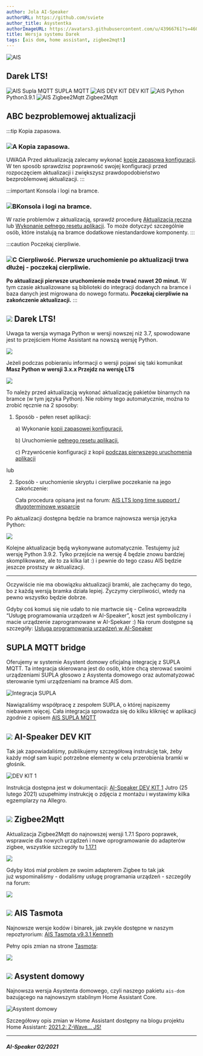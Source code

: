 ```yaml
---
author: Jola AI-Speaker
authorURL: https://github.com/sviete
author_title: Asystentka
authorImageURL: https://avatars3.githubusercontent.com/u/43966761?s=460&v=4
title: Wersja systemu Darek
tags: [ais dom, home assistant, zigbee2mqtt]
---
```


<div class="IntroAisBlogMenu" >
<div>

![AIS](/img/en/blog/202102/darek.png)

</div>

<h2>Darek LTS!</h2>

</div>

![AIS Supla MQTT](/img/en/blog/202102/bridge.png) SUPLA MQTT ![AIS DEV KIT](/img/en/blog/202102/speaker.png) DEV KIT ![AIS Python](/img/en/blog/202102/snake.png) Python3.9.1 ![AIS Zigbee2Mqtt](/img/en/blog/202102/honeybee.png) Zigbee2Mqtt

<!--truncate-->


## ABC bezproblemowej aktualizacji

:::tip Kopia zapasowa.
### ![A](/img/en/blog/202009/alpha-a-circle.png) Kopia zapasowa.

UWAGA Przed aktualizacją zalecamy wykonać [kopię zapasową konfiguracji](/docs/ais_bramka_configuration_software#kopia-zapasowa-konfiguracji). W ten sposób sprawdzisz poprawność swojej konfiguracji przed rozpoczęciem aktualizacji i zwiększysz prawdopodobieństwo bezproblemowej aktualizacji.
:::

:::important Konsola i logi na bramce.
### ![B](/img/en/blog/202009/alpha-b-circle.png)Konsola i logi na bramce.

W razie problemów z aktualizacją, sprawdź procedurę [Aktualizacja ręczna](/docs/ais_bramka_update_manual) lub [Wykonanie pełnego resetu aplikacji](/docs/ais_bramka_reset_ais_step_by_step).
To może dotyczyć szczególnie osób, które instalują na bramce dodatkowe niestandardowe komponenty.
:::

:::caution Poczekaj cierpliwie.
### ![C](/img/en/blog/202009/alpha-c-circle.png) Cierpliwość. Pierwsze uruchomienie po aktualizacji trwa dłużej - poczekaj cierpliwie.

 **Po aktualizacji pierwsze uruchomienie może trwać nawet 20 minut.**
 W tym czasie aktualizowane są biblioteki do integracji dodanych na bramce i baza danych jest migrowana do nowego formatu.
 **Poczekaj cierpliwie na zakończenie aktualizacji.**
:::

## ![](/img/en/blog/202102/darek.png) Darek LTS!


Uwaga ta wersja wymaga Python w wersji nowszej niż 3.7, spowodowane jest to przejściem Home Assistant na nowszą wersję Python.

![](/img/en/blog/202102/python_update_ha.png)


Jeżeli podczas pobieraniu informacji o wersji pojawi się taki komunikat **Masz Python w wersji 3.x.x Przejdz na wersję LTS**

![](/img/en/blog/202102/python_update.png)


To należy przed aktualizacją wykonać aktualizację pakietów binarnych na bramce (w tym języka Python). Nie robimy tego automatycznie, można to zrobić ręcznie na 2 sposoby:


1. Sposób - pełen reset aplikacji:

    a) Wykonanie [kopii zapasowej konfiguracji](/docs/ais_bramka_configuration_software#kopia-zapasowa-konfiguracji),
 
    b) Uruchomienie [pełnego resetu aplikacji](/docs/ais_bramka_reset_ais_step_by_step),

    c) Przywrócenie konfiguracji z kopii [podczas pierwszego uruchomenia aplikacji](/docs/ais_bramka_first_run_step_account)

lub

2. Sposób - uruchomienie skryptu i cierpliwe poczekanie na jego zakończenie:

    Cała procedura opisana jest na forum: [AIS LTS long time support / długoterminowe wsparcie](https://ai-speaker.discourse.group/t/ais-lts-long-time-support-dlugoterminowe-wsparcie/1013)


Po aktualizacji dostępna będzie na bramce najnowsza wersja języka Python:


![](/img/en/blog/202102/python.png) 


Kolejne aktualizacje będą wykonywane automatycznie. Testujemy już wersję Python 3.9.2. Tylko przejście na wersję 4 będzie znowu bardziej skomplikowane, ale to za kilka lat :) i pewnie do tego czasu AIS będzie jeszcze prostszy w aktualizacji.



------------------------------
Oczywiście nie ma obowiązku aktualizacji bramki, ale zachęcamy do tego, bo z każdą wersją bramka działa lepiej. Życzymy cierpliwości, wtedy na pewno wszystko będzie dobrze.

Gdyby coś komuś się nie udało to nie martwcie się - Celina wprowadziła “Usługę programowania urządzeń w AI-Speaker”, koszt jest symboliczny i macie urządzenie zaprogramowane w AI-Spekaer :)
Na rorum dostępne są szczegóły: [Usługa programowania urządzeń w AI-Speaker](https://ai-speaker.discourse.group/t/usluga-programowania-urzadzen-w-ai-speaker/1368)



## [](/img/en/blog/202102/bridge.png) SUPLA MQTT bridge

Oferujemy w systemie Asystent domowy oficjalną integrację z SUPLA MQTT. Ta integracja skierowana jest do osób, które chcą sterować swoimi urządzeniami SUPLA głosowo z Asystenta domowego oraz automatyzować sterowanie tymi urządzeniami na bramce AIS dom.


![Integracja SUPLA](/img/en/frontend/integration_supla_2.png)

Nawiązaliśmy współpracę z zespołem SUPLA, o której napiszemy niebawem więcej.
Cała integracja sprowadza się do kilku kliknięć w aplikacji zgodnie z opisem [AIS SUPLA MQTT](/docs/ais_app_supla)


## ![](/img/en/blog/202102/speaker.png) AI-Speaker DEV KIT

Tak jak zapowiadaliśmy, publikujemy szczegółową instrukcję tak, żeby każdy mógł sam kupić potrzebne elementy w celu przerobienia bramki w głośnik.


![DEV KIT 1](/img/en/iot/dev_kit_1.jpeg)


Instrukcja dostępna jest w dokumentacji: [AI-Speaker DEV KIT 1](/docs/ais_dev_kit_1_index)
Jutro (25 lutego 2021) uzupełnimy instrukcję o zdjęcia z montażu i wystawimy kilka egzemplarzy na Allegro.


## ![](/img/en/blog/202102/honeybee.png) Zigbee2Mqtt


Aktualizacja Zigbee2Mqtt do najnowszej wersji 1.7.1
Sporo poprawek, wsprawcie dla nowych urządzeń i nowe oprogramowanie do adapterów zigbee, wszystkie szczegóły tu [1.17.1](https://github.com/Koenkk/zigbee2mqtt/releases/tag/1.17.1)

![](/img/en/blog/202102/z2m.png)


Gdyby ktoś miał problem ze swoim adapterem Zigbee to tak jak już wspominaliśmy - dodaliśmy usługę programania urządzeń - szczegóły na forum:

 [![](/img/en/blog/202102/ais_devices_suport.png)](https://ai-speaker.discourse.group/t/usluga-programowania-urzadzen-w-ai-speaker/1368)


## ![](/img/en/blog/202101/hass.png) AIS Tasmota

Najnowsze wersje kodów i binarek, jak zwykle dostępne w naszym repoztyrorium: [AIS Tasmota v9.3.1 Kenneth](https://github.com/sviete/AIS-Tasmota/tree/firmware/firmware)

Pełny opis zmian na strone [Tasmota](https://github.com/arendst/Tasmota/releases/tag/v9.3.1): 

[![](/img/en/blog/202102/tasmota.png)](https://github.com/arendst/Tasmota/releases/tag/v9.3.1)



## ![](/img/en/blog/202101/hass.png) Asystent domowy

Najnowsza wersja Asystenta domowego, czyli naszego pakietu ``ais-dom`` bazującego na najnowszym stabilnym Home Assistant Core.

![Asystent domowy](/img/en/blog/202102/hasocial.png)

Szczegółowy opis zmian w Home Assistant dostępny na blogu projektu Home Assistant: [2021.2: Z-Wave... JS!](https://www.home-assistant.io/blog/2021/02/03/release-20212/)



-------

##### AI-Speaker 02/2021

